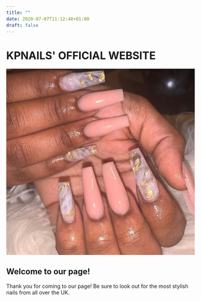 ```yaml
---
title: ""
date: 2020-07-07T11:12:48+01:00
draft: false
---
```

# KPNAILS' OFFICIAL WEBSITE
![NBB](NBB.jpg)


## Welcome to our page!
Thank you for coming to our page! Be sure to look out for the most stylish nails from all over the UK.
